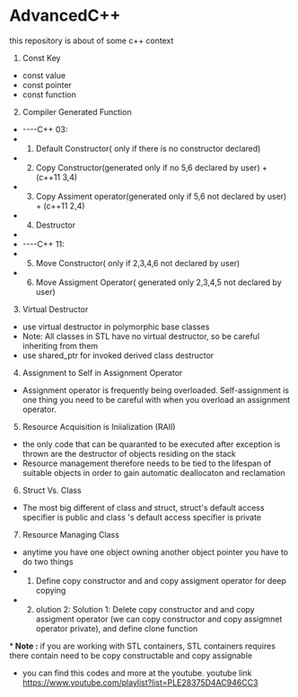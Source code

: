 # AdvancedC++
this repository is about of some c++ context
1. Const Key
 * const value
 * const pointer
 * const function

2. Compiler Generated Function
 * ----C++ 03:
 * 1. Default Constructor( only if there is no constructor declared)
 * 2. Copy Constructor(generated only if no 5,6 declared by user) + (c++11 3,4)
 * 3. Copy Assiment operator(generated only if 5,6 not declared by user) + (c++11 2,4)
 * 4. Destructor
 * 
 * ----C++ 11:
 * 5. Move Constructor( only if 2,3,4,6 not declared by user)
 * 6. Move Assigment Operator( generated only 2,3,4,5 not declared by user)

3. Virtual Destructor
 * use virtual destructor in polymorphic base classes                                     
 * Note: All classes in STL have no virtual destructor, so be careful inheriting from them  
 * use shared_ptr for invoked derived class destructor

4. Assignment to Self in Assignment Operator
 * Assignment operator is frequently being overloaded. Self-assignment is one thing you need to be careful with when you overload an assignment operator.

5. Resource Acquisition is Iniialization (RAII)
 * the only code that can be quaranted to be executed after exception is thrown are the destructor of objects residing on the stack
 * Resource management therefore needs to be tied to the lifespan of suitable objects in order to gain automatic deallocaton and reclamation

6. Struct Vs. Class
 * The most big different of class and struct, struct's default access specifier is public and class 's default access specifier is private 

7. Resource Managing Class
 * anytime you have one object owning another object  pointer you have to do two things
 * 1. Define copy constructor and and copy assigment operator for deep copying
 * 2. olution 2: Solution 1: Delete copy constructor and and copy assigment operator (we can copy constructor and copy assigmnet operator private), and define clone function

 *<strong> Note :</strong> if you are working with STL containers, STL containers requires there contain need to be copy constructable and copy assignable 


* you can find this codes and more at the youtube. youtube link https://www.youtube.com/playlist?list=PLE28375D4AC946CC3
